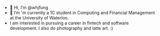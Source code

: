 - 👋 Hi, I’m @whjfung
- 👀 I’m 'm currently a 1C student in Computing and Financial Management at the University of Waterloo. 
- I am interested in pursuing a career in fintech and software development. I also do photography and latte art. :)
